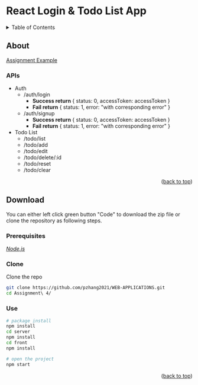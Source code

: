 



# React Login & Todo List App

<div id="top"></div>  
<details>  
  <summary>Table of Contents</summary>  
  <ol>  
    <li>  
      <a href="#about">About</a>  
      <ul>  
        <li><a href="#apis">APIs</a></li>  
      </ul>  
    </li>  
   <li>  
      <a href="#download">Download</a>  
      <ul>  
         <li><a href="#prerequisites">Prerequisites</a></li>  
         <li><a href="#clone">Clone</a></li>  
        <li><a href="#use">Use</a></li>
      </ul>  
   </li>  
  </ol>  
</details>  



<!-- ABOUT THE PROJECT -->  

## About
<a href="https://peaceful-jang-3c7065.netlify.app/">Assignment Example</a>
### APIs

- Auth
  - /auth/login
    - **Success return** { status: 0, accessToken: accessToken }
    - **Fail return** { status: 1, error: "with corresponding error" }
  - /auth/signup
    - **Success return** { status: 0, accessToken: accessToken }
    - **Fail return** { status: 1, error: "with corresponding error" }
- Todo List
  - /todo/list 
  - /todo/add 
  - /todo/edit 
  - /todo/delete/:id
  - /todo/reset 
  - /todo/clear

<p align="right">(<a href="#top">back to top</a>)</p>

<!-- DOWNLOAD -->  

## Download

You can either left click green button "Code" to download the zip file or clone the repository as following steps.

### Prerequisites

<a href="https://nodejs.org/en/">_Node.js_</a>

### Clone

Clone the repo

 ```sh 
 git clone https://github.com/pzhang2021/WEB-APPLICATIONS.git  
 cd Assignment\ 4/ 
 ```


### Use

 ```sh 
 # package install
 npm install
 cd server
 npm install
 cd front
 npm install   
 ```

 ```sh 
 # open the project
 npm start  
 ```

<p align="right">(<a href="#top">back to top</a>)</p>  



